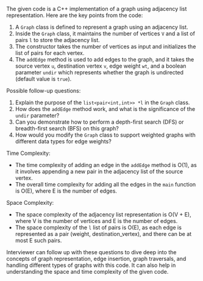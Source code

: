 The given code is a C++ implementation of a graph using adjacency list representation. Here are the key points from the code:

1. A `Graph` class is defined to represent a graph using an adjacency list.
2. Inside the `Graph` class, it maintains the number of vertices `V` and a list of pairs `l` to store the adjacency list.
3. The constructor takes the number of vertices as input and initializes the list of pairs for each vertex.
4. The `addEdge` method is used to add edges to the graph, and it takes the source vertex `u`, destination vertex `v`, edge weight `wt`, and a boolean parameter `undir` which represents whether the graph is undirected (default value is `true`).

Possible follow-up questions:
1. Explain the purpose of the `list<pair<int,int>> *l` in the `Graph` class.
2. How does the `addEdge` method work, and what is the significance of the `undir` parameter?
3. Can you demonstrate how to perform a depth-first search (DFS) or breadth-first search (BFS) on this graph?
4. How would you modify the `Graph` class to support weighted graphs with different data types for edge weights?

Time Complexity:
- The time complexity of adding an edge in the `addEdge` method is O(1), as it involves appending a new pair in the adjacency list of the source vertex.
- The overall time complexity for adding all the edges in the `main` function is O(E), where E is the number of edges.

Space Complexity:
- The space complexity of the adjacency list representation is O(V + E), where V is the number of vertices and E is the number of edges.
- The space complexity of the `l` list of pairs is O(E), as each edge is represented as a pair (weight, destination_vertex), and there can be at most E such pairs.

Interviewer can follow up with these questions to dive deep into the concepts of graph representation, edge insertion, graph traversals, and handling different types of graphs with this code. It can also help in understanding the space and time complexity of the given code.